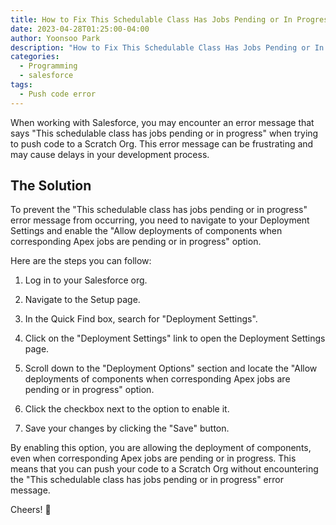 ```yaml
---
title: How to Fix This Schedulable Class Has Jobs Pending or In Progress Error
date: 2023-04-28T01:25:00-04:00
author: Yoonsoo Park
description: "How to Fix This Schedulable Class Has Jobs Pending or In Progress Error"
categories:
  - Programming
  - salesforce
tags:
  - Push code error
---
```


When working with Salesforce, you may encounter an error message that says "This schedulable class has jobs pending or in progress" when trying to push code to a Scratch Org. This error message can be frustrating and may cause delays in your development process.

## The Solution
To prevent the "This schedulable class has jobs pending or in progress" error message from occurring, you need to navigate to your Deployment Settings and enable the "Allow deployments of components when corresponding Apex jobs are pending or in progress" option.

Here are the steps you can follow:

1. Log in to your Salesforce org.

2. Navigate to the Setup page.

3. In the Quick Find box, search for "Deployment Settings".

4. Click on the "Deployment Settings" link to open the Deployment Settings page.

5. Scroll down to the "Deployment Options" section and locate the "Allow deployments of components when corresponding Apex jobs are pending or in progress" option.

6. Click the checkbox next to the option to enable it.

7. Save your changes by clicking the "Save" button.

By enabling this option, you are allowing the deployment of components, even when corresponding Apex jobs are pending or in progress. This means that you can push your code to a Scratch Org without encountering the "This schedulable class has jobs pending or in progress" error message.


Cheers! 🍺
